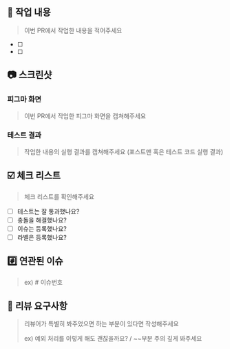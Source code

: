## 📝 작업 내용
> 이번 PR에서 작업한 내용을 적어주세요
- [ ] 
- [ ] 

## 📷 스크린샷

### 피그마 화면
> 이번 PR에서 작업한 피그마 화면을 캡쳐해주세요



### 테스트 결과
> 작업한 내용의 실행 결과를 캡쳐해주세요 (포스트맨 혹은 테스트 코드 실행 결과)



## ☑️ 체크 리스트
> 체크 리스트를 확인해주세요
- [ ] 테스트는 잘 통과했나요?
- [ ] 충돌을 해결했나요?
- [ ] 이슈는 등록했나요?
- [ ] 라벨은 등록했나요?

## #️⃣ 연관된 이슈
> ex) # 이슈번호



## 💬 리뷰 요구사항
> 리뷰어가 특별히 봐주었으면 하는 부분이 있다면 작성해주세요
>
> ex) 예외 처리를 이렇게 해도 괜찮을까요? / ~~부분 주의 깊게 봐주세요

